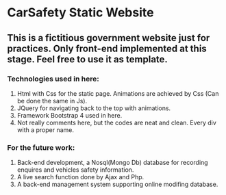 # CarSafety Static Website
## This is a fictitious government website just for practices. Only front-end implemented at this stage. Feel free to use it as template.
### Technologies used in here:
1. Html with Css for the static page. Animations are achieved by Css (Can be done the same in Js).
2. JQuery for navigating back to the top with animations.
3. Framework Bootstrap 4 used in here.
4. Not really comments here, but the codes are neat and clean. Every div with a proper name.

### For the future work:
1. Back-end development, a Nosql(Mongo Db) database for recording enquires and vehicles safety information.
2. A live search function done by Ajax and Php.
3. A back-end management system supporting online modifing database.
